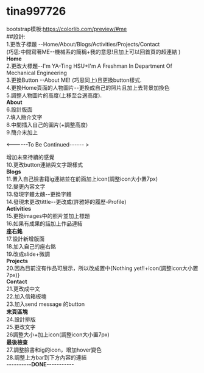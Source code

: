 # tina997726
bootstrap模板:https://colorlib.com/preview/#me  
##設計:  
1.更改子標題 --Home/About/Blogs/Activities/Projects/Contact  
  (巧思:中間寫著ME--機械系的簡稱+我的意思!且加上可以回首頁的超連結 )  
**Home**   
2.更改大標題--I'm YA-Ting HSU+I'm A Freshman In Department Of Mechanical Engineering   
3.更換Button --About ME! (巧思同上)且更換button樣式.  
4.更換Home頁面的人物圖片--更換成自己的照片且加上去背景加換色   
5.調整人物圖片的高度(上移至合適高度).   
**About**   
6.設計版面   
7.填入簡介文字   
8.中間插入自己的圖片(+調整高度)   
9.簡介末加上<p> &lt;------To Be Continued------ &gt;</p>增加未來待續的感覺   
10.更改button連結與文字跟樣式   
**Blogs**   
11.置入自己臉書籍ig連結並在前面加上icon(調整icon大小置7px)   
12.變更內容文字   
13.發現字體太醜--更換字體   
14.發現未更改tittle--更改成(許雅婷的履歷-Profile)   
**Activities**   
15.更換images中的照片並加上標題   
16.如果有成果的話加上作品連結   
**座右銘**   
17.設計新增版面   
18.加入自己的座右銘   
19.改成slide+微調   
**Projects**   
20.因為目前沒有作品可展示，所以改成置中{Nothing yet!!+icon(調整icon大小置7px)}   
**Contact**   
21.更改成中文   
22.加入信箱板塊   
23.加入send message 的button   
**末頁區塊**   
24.設計排版   
25.更改文字   
26調整大小+加上icon(調整icon大小置7px)   
**最後檢查**   
27.調整臉書和ig的icon，增加hover變色   
28.調整上方bar到下方內容的連結   
**----------DONE-----------**   
